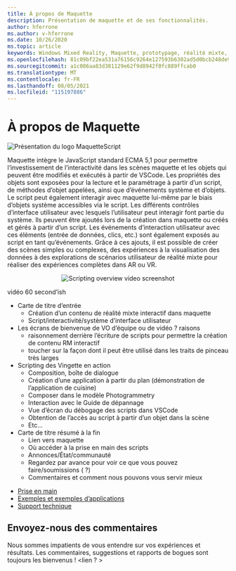 ```yaml
---
title: À propos de Maquette
description: Présentation de maquette et de ses fonctionnalités.
author: hferrone
ms.author: v-hferrone
ms.date: 10/26/2020
ms.topic: article
keywords: Windows Mixed Reality, Maquette, prototypage, réalité mixte, réalité virtuelle, VR, MR, commentaires, Hub de commentaires, bogues
ms.openlocfilehash: 81c09bf22ea531a76156c9264e127593b6302ad5d0bcb248de9518bfb647717b
ms.sourcegitcommit: a1c086aa83d381129e62f9d8942f0fc889ffcab0
ms.translationtype: MT
ms.contentlocale: fr-FR
ms.lasthandoff: 08/05/2021
ms.locfileid: "115197886"
---
```

# <a name="about-maquette"></a>À propos de Maquette

<!-- TODO(Harrison): Need consolidated logo with text -->
![Présentation du logo ](../images/MaquetteIcon.png) MaquetteScript

<!-- TODO(Harrison/Stefan): Add more high level, less technical explanation of what Maquette is and why it's useful in MR development. 
          - Differentiate between Maquette and MaquetteScript
          - Separate out each of Maquette's main parts and add content
          - Give brief explanations of use case or examples
-->
Maquette intègre le JavaScript standard ECMA 5,1 pour permettre l’investissement de l’interactivité dans les scènes maquette et les objets qui peuvent être modifiés et exécutés à partir de VSCode. Les propriétés des objets sont exposées pour la lecture et le paramétrage à partir d’un script, de méthodes d’objet appelées, ainsi que d’événements système et d’objets. Le script peut également interagir avec maquette lui-même par le biais d’objets système accessibles via le script. Les différents contrôles d’interface utilisateur avec lesquels l’utilisateur peut interagir font partie du système. Ils peuvent être ajoutés lors de la création dans maquette ou créés et gérés à partir d’un script. Les événements d’interaction utilisateur avec ces éléments (entrée de données, clics, etc.) sont également exposés au script en tant qu’événements. Grâce à ces ajouts, il est possible de créer des scènes simples ou complexes, des expériences à la visualisation des données à des explorations de scénarios utilisateur de réalité mixte pour réaliser des expériences complètes dans AR ou VR.

<p align="center">
  <img src="images/ScriptingOverview.png" alt="Scripting overview video screenshot">
</p>

<!-- TODO(Harrison/Stefan): Get this video recorded or create the content in text form until it's available. -->
vidéo 60 second’ish
* Carte de titre d’entrée
  * Création d’un contenu de réalité mixte interactif dans maquette
  * Script/interactivité/système d’interface utilisateur
* Les écrans de bienvenue de VO d’équipe ou de vidéo ?  raisons
  * raisonnement derrière l’écriture de scripts pour permettre la création de contenu RM interactif
  * toucher sur la façon dont il peut être utilisé dans les traits de pinceau très larges
* Scripting des Vingette en action
  * Composition, boîte de dialogue
  * Création d’une application à partir du plan (démonstration de l’application de cuisine)
  * Composer dans le modèle Photogrammetry
  * Interaction avec le Guide de dépannage
  * Vue d’écran du débogage des scripts dans VSCode
  * Obtention de l’accès au script à partir d’un objet dans la scène
  * Etc...
* Carte de titre résumé à la fin
  * Lien vers maquette
  * Où accéder à la prise en main des scripts
  * Annonces/État/communauté
  * Regardez par avance pour voir ce que vous pouvez faire/soumissions ( ?)
  * Commentaires et comment nous pouvons vous servir mieux

<!-- TODO(Harrison): Consider breaking this out into a Maquette journey doc or section as applicable. -->
* [Prise en main](installation.md)
* [Exemples et exemples d’applications](../samples/overview.md)
* [Support technique](../resources/support.md)

<!-- TODO(Harrison): Need to find out why docs feedback footer isn't appearing. -->
## <a name="send-us-feedback"></a>Envoyez-nous des commentaires

Nous sommes impatients de vous entendre sur vos expériences et résultats. Les commentaires, suggestions et rapports de bogues sont toujours les bienvenus !
<lien ? >